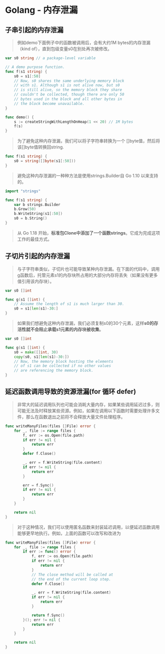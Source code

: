 # Golang - 内存泄漏

## 子串引起的内存泄漏
> 例如demo下面例子中的函数被调用后，会有大约1M bytes的内存泄漏（kind of），直到包级变量s0在别处再次被修改。
```go
var s0 string // a package-level variable

// A demo purpose function.
func f(s1 string) {
	s0 = s1[:50]
	// Now, s0 shares the same underlying memory block
	// with s1. Although s1 is not alive now, but s0
	// is still alive, so the memory block they share
	// couldn't be collected, though there are only 50
	// bytes used in the block and all other bytes in
	// the block become unavailable.
}

func demo() {
	s := createStringWithLengthOnHeap(1 << 20) // 1M bytes
	f(s)
}
```

> 为了避免这种内存泄漏，我们可以将子字符串转换为一个 []byte值，然后将该[]byte值转换回string.
```go
func f(s1 string) {
	s0 = string([]byte(s1[:50]))
}
```

> 避免这种内存泄漏的一种种方法是使用strings.Builder自 Go 1.10 以来支持的。
```go
import "strings"

func f(s1 string) {
	var b strings.Builder
	b.Grow(50)
	b.WriteString(s1[:50])
	s0 = b.String()
}
```

> 从 Go 1.18 开始，**标准包Clone中添加了一个函数strings**。它成为完成这项工作的最佳方式。

## 子切片引起的内存泄漏
> 与子字符串类似，子切片也可能导致某种内存泄漏。在下面的代码中，调用g函数后，托管元素s1的内存块所占用的大部分内存将丢失（如果没有更多值引用该内存块）。
```go
var s0 []int

func g(s1 []int) {
	// Assume the length of s1 is much larger than 30.
	s0 = s1[len(s1)-30:]
}
```

> 如果我们想避免这种内存泄漏，我们必须复制s0的30个元素，这样**s0的存活性就不会阻止承载s1元素的内存块被收集**。
```go
var s0 []int

func g(s1 []int) {
	s0 = make([]int, 30)
	copy(s0, s1[len(s1)-30:])
	// Now, the memory block hosting the elements
	// of s1 can be collected if no other values
	// are referencing the memory block.
}
```

## 延迟函数调用导致的资源泄漏(for 循环 defer)
> 非常大的延迟调用队列也可能会消耗大量内存，如果某些调用延迟过多，则可能无法及时释放某些资源。例如，如果在调用以下函数时需要处理许多文件，那么在函数退出之前将不会释放大量文件处理程序。
```go
func writeManyFiles(files []File) error {
	for _, file := range files {
		f, err := os.Open(file.path)
		if err != nil {
			return err
		}
		defer f.Close()

		_, err = f.WriteString(file.content)
		if err != nil {
			return err
		}

		err = f.Sync()
		if err != nil {
			return err
		}
	}

	return nil
}
```

> 对于这种情况，我们可以使用匿名函数来封装延迟调用，以便延迟函数调用能够更早地执行。例如，上面的函数可以改写和改进为
```go
func writeManyFiles(files []File) error {
	for _, file := range files {
		if err := func() error {
			f, err := os.Open(file.path)
			if err != nil {
				return err
			}
			// The close method will be called at
			// the end of the current loop step.
			defer f.Close()

			_, err = f.WriteString(file.content)
			if err != nil {
				return err
			}

			return f.Sync()
		}(); err != nil {
			return err
		}
	}

	return nil
}
```